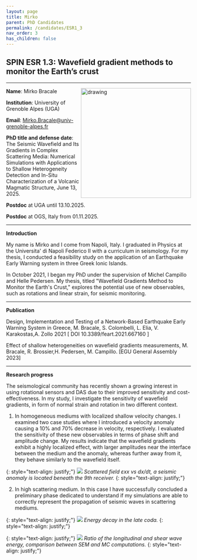 ```yaml
---
layout: page
title: Mirko
parent: PhD Candidates
permalink: /candidates/ESR1_3
nav_order: 3
has_children: false
---
```


## SPIN ESR 1.3: Wavefield gradient methods to monitor the Earth’s crust
----

__Name__: Mirko Bracale           <img src="/candidates/files/esr1_3_1.jpg" alt="drawing" width="300" style="float:right"/>

__Institution__: University of Grenoble Alpes (UGA)

__Email__: Mirko.Bracale@univ-grenoble-alpes.fr

__PhD title and defense date__: The Seismic Wavefield and Its Gradients in Complex Scattering Media: Numerical Simulations with Applications to Shallow Heterogeneity Detection and In-Situ Characterization of a Volcanic Magmatic Structure, June 13, 2025.

__Postdoc__ at UGA until 13.10.2025. 

__Postdoc__ at OGS, Italy from 01.11.2025.  

---
__Introduction__

My name is Mirko and I come from Napoli, Italy. I graduated in Physics at the Universita' di Napoli Federico II with a curriculum in seismology. For my thesis, I conducted a feasibility study on the application of an Earthquake Early Warning system in three Greek Ionic Islands.

In October 2021, I began my PhD under the supervision of Michel Campillo and Helle Pedersen. My thesis, titled "Wavefield Gradients Method to Monitor the Earth's Crust," explores the potential use of new observables, such as rotations and linear strain, for seismic monitoring.

---
__Publication__

Design, Implementation and Testing of a Network-Based Earthquake Early Warning System in Greece, M. Bracale, S. Colombelli, L. Elia, V. Karakostas,A. Zollo 2021 [ DOI 10.3389/feart.2021.667160 ]

Effect of shallow heterogeneities on wavefield gradients measurements, M. Bracale, R. Brossier,H. Pedersen, M. Campillo. [EGU General Assembly 2023]


---
__Research progress__

The seismological community has recently shown a growing interest in using rotational sensors and DAS due to their improved sensitivity and cost-effectiveness. In my study, I investigate the sensitivity of wavefield gradients, in form of normal strain and rotation in two different context.

1. In homogeneous mediums with localized shallow velocity changes. I examined two case studies where I introduced a velocity anomaly causing a 10% and 70% decrease in velocity, respectively. I evaluated the sensitivity of these new observables in terms of phase shift and amplitude change. My results indicate that the wavefield gradients exhibit a highly localized effect, with larger amplitudes near the interface between the medium and the anomaly, whereas further away from it, they behave similarly to the wavefield itself.

{: style="text-align: justify;"}
![](/candidates/files/esr1_3_2.png)
<span>*Scattered field εxx vs dx/dt, a seismic anomaly is located beneath the 9th receiver.*</span>
{: style="text-align: justify;"}

2. In high scattering medium. In this case I have successfully concluded a preliminary phase dedicated to understand if my simulations are able to correctly represent the propagation of seismic waves in scattering mediums.

{: style="text-align: justify;"}
![](/candidates/files/esr1_3_3.png)
<span>*Energy decay in the late coda.*</span>
{: style="text-align: justify;"}

{: style="text-align: justify;"}
![](/candidates/files/esr1_3_4.png)
<span>*Ratio of the longitudinal and shear wave energy, comparison between SEM and MC computations.*</span>
{: style="text-align: justify;"}


